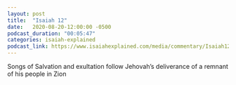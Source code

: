 ```yaml
---
layout: post
title:  "Isaiah 12"
date:   2020-08-20-12:00:00 -0500
podcast_duration: "00:05:47"
categories: isaiah-explained
podcast_link: https://www.isaiahexplained.com/media/commentary/Isaiah12.mp3
---
```

Songs of Salvation and exultation follow Jehovah’s deliverance of a remnant of his people in Zion
